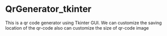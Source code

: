 # QrGenerator_tkinter
This is a qr code generator using Tkinter GUI. We can customize the saving location of the qr-code also can customize the size of qr-code image
